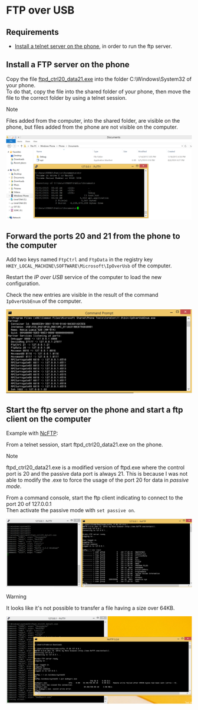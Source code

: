# FTP over USB

## Requirements

- [Install a telnet server on the phone](../telnetOverUsb/README.md), in order to run the ftp server.  

## Install a FTP server on the phone

Copy the file [ftpd_ctrl20_data21.exe](ftpd_ctrl20_data21.exe) into the folder C:\Windows\System32 of your phone.  
To do that, copy the file into the shared folder of your phone, then move the file to the correct folder by using a telnet session.  

> [!NOTE]
> Files added from the computer, into the shared folder, are visible on the phone, but files added from the phone are not visible on the computer.  

![SharedFolder](Capture03.PNG)

## Forward the ports 20 and 21 from the phone to the computer

Add two keys named `FtpCtrl` and `FtpData` in the registry key `HKEY_LOCAL_MACHINE\SOFTWARE\Microsoft\IpOverUsb` of the computer.  

Restart the _IP over USB_ service of the computer to load the new configuration.  

Check the new entries are visible in the result of the command `IpOverUsbEnum` of the computer.  

![IpOverUsbEnum](Capture01.PNG)

## Start the ftp server on the phone and start a ftp client on the computer

Example with [NcFTP](https://www.ncftp.com/ncftp/):  

From a telnet session, start ftpd_ctrl20_data21.exe on the phone.  

> [!NOTE]
> ftpd_ctrl20_data21.exe is a modified version of ftpd.exe where the control port is 20 and the passive data port is always 21. This is because I was not able to modify the .exe to force the usage of the port 20 for data in _passive mode_. 

From a command console, start the ftp client indicating to connect to the port 20 of 127.0.0.1  
Then activate the passive mode with `set passive on`.

![NcFTP](Capture02.PNG)

> [!WARNING]
> It looks like it's not possible to transfer a file having a size over 64KB.

![over64KB](Capture04.PNG)

